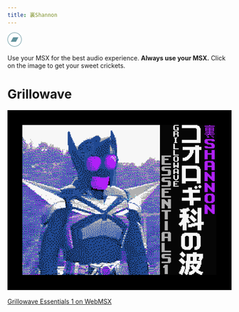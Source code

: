 ```yaml
---
title: 裏Shannon
---
```


[![Bandcamp](src/img/bandcamp.png)](https://urashannon.bandcamp.com/)


Use your MSX for the best audio experience.
**Always use your MSX.** Click on the image to get your sweet crickets.

# Grillowave

[![Grillowave Essentials 1](src/img/grillo1.png)](https://urashannon.github.io/src/dsk/grillo1.dsk)

[Grillowave Essentials 1 on WebMSX](http://webmsx.org/?DISKA=https://urashannon.github.io/src/dsk/grillo1.dsk)

